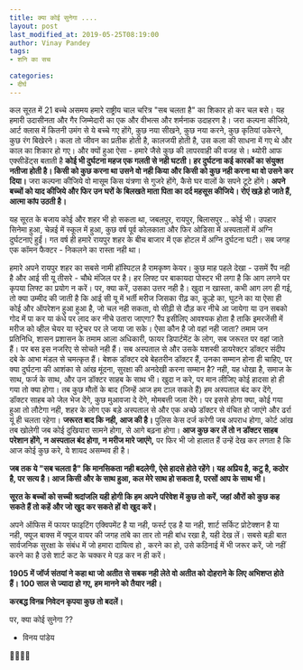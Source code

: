 ```yaml
---
title: क्या कोई सुनेगा ....
layout: post
last_modified_at: 2019-05-25T08:19:00
author: Vinay Pandey
tags:
- शनि का सच

categories:
- दीर्घ
---
```

कल सूरत में 21 बच्चे असमय  हमारे राष्ट्रीय चाल चरित्र "सब चलता है" का शिकार हो कर चल बसे। यह हमारी उदासीनता और गैर जिम्मेदारी का एक और वीभत्स और शर्मनाक उदाहरण है। जरा कल्पना कीजिये, आर्ट क्लास में कितनी उमंग से ये बच्चे गए होंगे, कुछ नया सीखने, कुछ नया करने, कुछ कृतियां उकेरने, कुछ रंग बिखेरने। कला तो जीवन का प्रतीक होती है, कालजयी होती है, उस कला की साधना में गए थे और काल का शिकार हो गए। और क्यों हुआ ऐसा - हमारे जैसे कुछ की लापरवाही की वजह से। थ्योरी आफ एक्सीडेंट्स बताती है **कोई भी दुर्घटना महज एक गलती से नही घटती। हर दुर्घटना कई कारकों का संयुक्त नतीजा होती है। किसी को कुछ करना था उसने वो नही किया और किसी को कुछ नही करना था वो उसने कर दिया।** जरा कल्पना कीजिये वो मासूम किस यंत्रणा से गुजरे होंगे, कैसे घर वालों के सपने टूटे होंगे। **अपने बच्चों को याद कीजिये और फिर उन घरों के  बिलखते माता पिता का दर्द महसूस कीजिये। रोएं खड़े हो जाते हैं, आत्मा कांप उठती है।**  

यह सूरत के बजाय कोई और शहर भी हो सकता था, जबलपुर, रायपुर, बिलासपुर .. कोई भी। उपहार सिनेमा हुआ, चेन्नई में स्कूल में हुआ, कुछ वर्ष पूर्व कोलकाता और फिर ओडिसा में अस्पतालों में अग्नि दुर्घटनाएं हुईं। गत वर्ष ही हमारे रायपुर शहर के  बीच बाजार में एक होटल में अग्नि दुर्घटना घटी। सब जगह एक कॉमन फैक्टर - निकलने का रास्ता नही था। 

हमारे अपने रायपुर शहर का सबसे नामी हॉस्पिटल है रामकृष्ण केयर। कुछ माह पहले देखा - उसमें रैंप नही है और आई सी यू तीसरे - चौथे मंजिल पर है। हर लिफ्ट पर बाकायदा पोस्टर भी लगा है कि आग लगने पर कृपया लिफ्ट का प्रयोग न करें। पर, क्या करें, उसका उत्तर नही है। खुदा न खास्ता, कभी आग लग ही गई, तो क्या उम्मीद की जाती है कि आई सी यू में भर्ती मरीज जिसका रीढ़ का, कूल्हे का, घुटने का या ऐसा ही कोई और ऑपरेशन हुआ हुआ है, जो चल नही सकता, वो सीढ़ी से दौड़ कर नीचे आ जायेगा या उन सबको गोद में पा कर या कंधे पर लाद कर नीचे उतारा जाएगा? रैंप इसीलिए आवश्यक होता है ताकि इमरजेंसी में मरीज को व्हील चेयर या स्ट्रेचर पर ले जाया जा सके। ऐसा कौन है जो वहां नही जाता? तमाम जन प्रतिनिधि, शासन प्रशासन के तमाम आला अधिकारी, फायर डिपार्टमेंट के लोग, सब जरूरत पर वहां जाते हैं। पर बस इस नजरिए से सोचते नही हैं। सब अस्पताल से और उसके यशस्वी डायरेक्टर डॉक्टर संदीप दबे के आभा मंडल से चमत्कृत हैं। बेशक डॉक्टर दबे बेहतरीन डॉक्टर हैं, उनका सम्मान होना ही चाहिए, पर क्या दुर्घटना की आशंका से आंख मूंदना, सुरक्षा की अनदेखी करना सम्मान है? नही, यह धोखा है, समाज के साथ, फर्ज के साथ, और उन डॉक्टर साहब के साथ भी। खुदा न करे, पर मान लीजिए कोई हादसा हो ही गया तो क्या होगा। तब कुछ मौतों के बाद (जिन्हें आज हम टाल सकते हैं) हम अस्पताल बंद कर देंगे, डॉक्टर साहब को जेल भेज देंगे, कुछ मुआवजा दे देंगे, मोमबत्ती जला देंगे। पर इससे होगा क्या, कोई गया हुआ तो लौटेगा नही, शहर के लोग एक बड़े अस्पताल से और एक अच्छे डॉक्टर से वंचित हो जाएंगे और ढर्रा यूं ही चलता रहेगा। **जरूरत बाद कि नही, आज की है।** पुलिस केस दर्ज करेगी जब अपराध होगा, कोर्ट आंख तब खोलेगी जब कोई दुखियारा सामने होगा, से आगे बढ़ना होगा। **आज कुछ कर लें तो न डॉक्टर साहब परेशान होंगे, न अस्पताल बंद होगा, न मरीज मारे जाएंगे,** पर फिर भी जो हालात हैं उन्हें देख कर लगता है कि आज कोई कुछ करे, ये शायद असम्भव ही है।

**जब तक ये "सब चलता है" कि मानसिकता नही बदलेगी, ऐसे हादसे होते रहेंगे। यह अप्रिय है, कटु है, कठोर है, पर सत्य है। आज किसी और के साथ हुआ, कल मेरे साथ हो सकता है, परसों आप के साथ भी।** 

**सूरत के बच्चों को सच्ची श्रदांजलि यही होगी कि हम अपने परिवेश में कुछ तो करें, जहां औरों को कुछ कह सकते हैं तो कहें और जो खुद कर सकते हों वो खुद करें।** 

अपने ऑफिस में फायर फाइटिंग एक्विपमेंट है या नही, फर्स्ट एड है या नही, शार्ट सर्किट प्रोटेक्शन है या नही, फ्यूज बाक्स में फ्यूज वायर की जगह तांबे का तार तो नही बांध रखा है, यही देख लें। सबसे बड़ी बात सार्वजनिक सुरक्षा के संबंध में जो हमारा दायित्व हो , करने का हो, उसे कठिनाई में भी जरूर करें, जो नहीं करने का है उसे शार्ट कट के चक्कर मे पड़ कर न ही करें। 

**1905 में जॉर्ज संतयां ने कहा था जो अतीत से सबक नही लेते वो अतीत को दोहराने के लिए अभिशप्त होते हैं। 100 साल से ज्यादा हो गए, हम मानने को तैयार नही।** 

**करबद्ध विनम्र निवेदन कृपया कुछ तो बदलें।** 

पर, क्या कोई सुनेगा ??

- विनय पांडेय

🙏🙏🙏🙏


